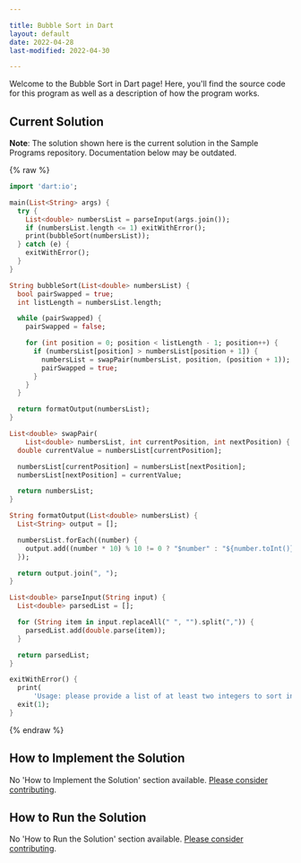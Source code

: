 ```yaml
---

title: Bubble Sort in Dart
layout: default
date: 2022-04-28
last-modified: 2022-04-30

---
```


Welcome to the Bubble Sort in Dart page! Here, you'll find the source code for this program as well as a description of how the program works.

## Current Solution

**Note**: The solution shown here is the current solution in the Sample Programs repository. Documentation below may be outdated.

{% raw %}

```dart
import 'dart:io';

main(List<String> args) {
  try {
    List<double> numbersList = parseInput(args.join());
    if (numbersList.length <= 1) exitWithError();
    print(bubbleSort(numbersList));
  } catch (e) {
    exitWithError();
  }
}

String bubbleSort(List<double> numbersList) {
  bool pairSwapped = true;
  int listLength = numbersList.length;

  while (pairSwapped) {
    pairSwapped = false;

    for (int position = 0; position < listLength - 1; position++) {
      if (numbersList[position] > numbersList[position + 1]) {
        numbersList = swapPair(numbersList, position, (position + 1));
        pairSwapped = true;
      }
    }
  }

  return formatOutput(numbersList);
}

List<double> swapPair(
    List<double> numbersList, int currentPosition, int nextPosition) {
  double currentValue = numbersList[currentPosition];

  numbersList[currentPosition] = numbersList[nextPosition];
  numbersList[nextPosition] = currentValue;

  return numbersList;
}

String formatOutput(List<double> numbersList) {
  List<String> output = [];

  numbersList.forEach((number) {
    output.add((number * 10) % 10 != 0 ? "$number" : "${number.toInt()}");
  });

  return output.join(", ");
}

List<double> parseInput(String input) {
  List<double> parsedList = [];

  for (String item in input.replaceAll(" ", "").split(",")) {
    parsedList.add(double.parse(item));
  }

  return parsedList;
}

exitWithError() {
  print(
      'Usage: please provide a list of at least two integers to sort in the format "1, 2, 3, 4, 5"');
  exit(1);
}
```

{% endraw %}

## How to Implement the Solution

No 'How to Implement the Solution' section available. [Please consider contributing](https://github.com/TheRenegadeCoder/sample-programs-website).

## How to Run the Solution

No 'How to Run the Solution' section available. [Please consider contributing](https://github.com/TheRenegadeCoder/sample-programs-website).